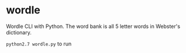 # wordle
Wordle CLI with Python. The word bank is all 5 letter words in Webster's dictionary.

`python2.7 wordle.py` to run
